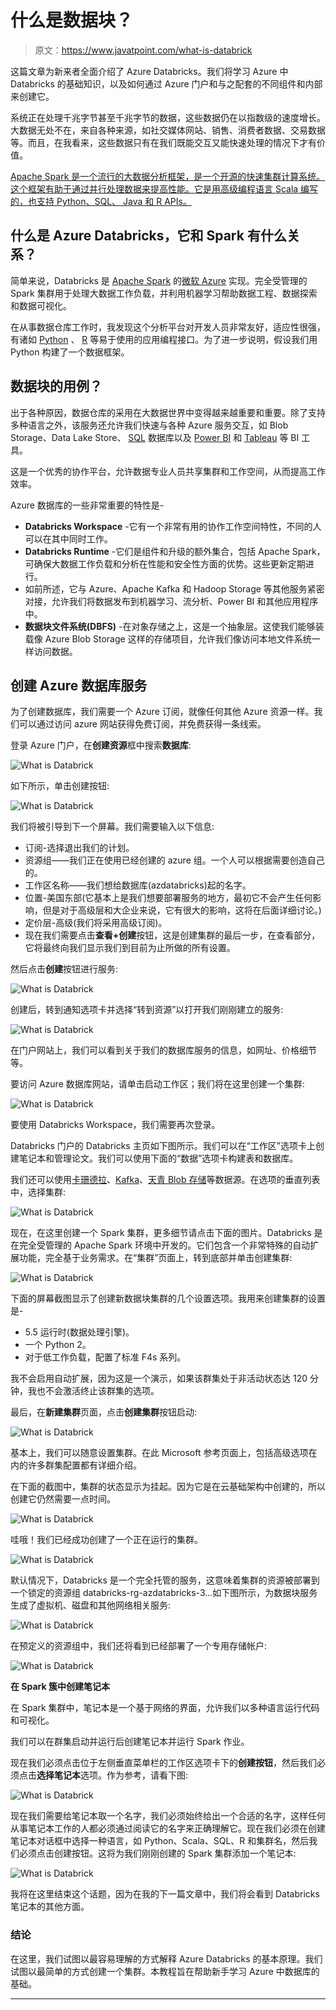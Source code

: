 # 什么是数据块？

> 原文：<https://www.javatpoint.com/what-is-databrick>

这篇文章为新来者全面介绍了 Azure Databricks。我们将学习 Azure 中 Databricks 的基础知识，以及如何通过 Azure 门户和与之配套的不同组件和内部来创建它。

系统正在处理千兆字节甚至千兆字节的数据，这些数据仍在以指数级的速度增长。大数据无处不在，来自各种来源，如社交媒体网站、销售、消费者数据、交易数据等。而且，在我看来，这些数据只有在我们既能交互又能快速处理的情况下才有价值。

<u>Apache Spark 是一个流行的大数据分析框架，是一个开源的快速集群计算系统。这个框架有助于通过并行处理数据来提高性能。它是用高级编程语言 [Scala](https://www.javatpoint.com/scala-tutorial) 编写的，也支持 Python、SQL、 [Java](https://www.javatpoint.com/java-tutorial) 和 R APIs。</u>

## 什么是 Azure Databricks，它和 Spark 有什么关系？

简单来说，Databricks 是 [Apache Spark](https://www.javatpoint.com/apache-spark-tutorial) 的[微软 Azure](https://www.javatpoint.com/microsoft-azure) 实现。完全受管理的 Spark 集群用于处理大数据工作负载，并利用机器学习帮助数据工程、数据探索和数据可视化。

在从事数据仓库工作时，我发现这个分析平台对开发人员非常友好，适应性很强，有诸如 [Python](https://www.javatpoint.com/python-tutorial) 、 [R](https://www.javatpoint.com/r-tutorial) 等易于使用的应用编程接口。为了进一步说明，假设我们用 Python 构建了一个数据框架。

## 数据块的用例？

出于各种原因，数据仓库的采用在大数据世界中变得越来越重要和重要。除了支持多种语言之外，该服务还允许我们快速与各种 Azure 服务交互，如 Blob Storage、Data Lake Store、 [SQL](https://www.javatpoint.com/sql-tutorial) 数据库以及 [Power BI](https://www.javatpoint.com/power-bi) 和 [Tableau](https://www.javatpoint.com/tableau) 等 BI 工具。

这是一个优秀的协作平台，允许数据专业人员共享集群和工作空间，从而提高工作效率。

Azure 数据库的一些非常重要的特性是-

*   **Databricks Workspace** -它有一个非常有用的协作工作空间特性，不同的人可以在其中同时工作。
*   **Databricks Runtime** -它们是组件和升级的额外集合，包括 Apache Spark，可确保大数据工作负载和分析在性能和安全性方面的优势。这些更新定期进行。
*   如前所述，它与 Azure、Apache Kafka 和 Hadoop Storage 等其他服务紧密对接，允许我们将数据发布到机器学习、流分析、Power BI 和其他应用程序中。
*   **数据块文件系统(DBFS)** -在对象存储之上，这是一个抽象层。这使我们能够装载像 Azure Blob Storage 这样的存储项目，允许我们像访问本地文件系统一样访问数据。

## 创建 Azure 数据库服务

为了创建数据库，我们需要一个 Azure 订阅，就像任何其他 Azure 资源一样。我们可以通过访问 azure 网站获得免费订阅，并免费获得一条线索。

登录 Azure 门户，在**创建资源**框中搜索**数据库**:

![What is Databrick](img/a955a34c751365e36dc0c906c4ac9da3.png)

如下所示，单击创建按钮:

![What is Databrick](img/a4e20ab318b4306c847b72465af61017.png)

我们将被引导到下一个屏幕。我们需要输入以下信息:

*   订阅-选择退出我们的计划。
*   资源组——我们正在使用已经创建的 azure 组。一个人可以根据需要创造自己的。
*   工作区名称——我们想给数据库(azdatabricks)起的名字。
*   位置-美国东部(它基本上是我们想要部署服务的地方，最初它不会产生任何影响，但是对于高级层和大企业来说，它有很大的影响，这将在后面详细讨论。)
*   定价层-高级(我们将采用高级订阅)。
*   现在我们需要点击**查看+创建**按钮，这是创建集群的最后一步，在查看部分，它将最终向我们显示我们到目前为止所做的所有设置。

然后点击**创建**按钮进行服务:

![What is Databrick](img/3f9966883f79ce80df585d9aea66a460.png)

创建后，转到通知选项卡并选择“转到资源”以打开我们刚刚建立的服务:

![What is Databrick](img/1f50b084179f32b104ff07ed9b1f6ad5.png)

在门户网站上，我们可以看到关于我们的数据库服务的信息，如网址、价格细节等。

要访问 Azure 数据库网站，请单击启动工作区；我们将在这里创建一个集群:

![What is Databrick](img/0cb4584681f3fd1eb8502826e4c2368b.png)

要使用 Databricks Workspace，我们需要再次登录。

Databricks 门户的 Databricks 主页如下图所示。我们可以在“工作区”选项卡上创建笔记本和管理论文。我们可以使用下面的“数据”选项卡构建表和数据库。

我们还可以使用[卡珊德拉](https://www.javatpoint.com/cassandra-tutorial)、[Kafka](https://www.javatpoint.com/apache-kafka)、[天青 Blob 存储](https://www.javatpoint.com/azure-blob-storage)等数据源。在选项的垂直列表中，选择集群:

![What is Databrick](img/d5a27372b90d35e1afa84d5c61ecc7bb.png)

现在，在这里创建一个 Spark 集群，更多细节请点击下面的图片。Databricks 是在完全受管理的 Apache Spark 环境中开发的。它们包含一个非常特殊的自动扩展功能，完全基于业务需求。在“集群”页面上，转到底部并单击创建集群:

![What is Databrick](img/3b20b1a6bcf66f621e073903e3470930.png)

下面的屏幕截图显示了创建新数据块集群的几个设置选项。我用来创建集群的设置是-

*   5.5 运行时(数据处理引擎)。
*   一个 Python 2。
*   对于低工作负载，配置了标准 F4s 系列。

我不会启用自动扩展，因为这是一个演示，如果该群集处于非活动状态达 120 分钟，我也不会激活终止该群集的选项。

最后，在**新建集群**页面，点击**创建集群**按钮启动:

![What is Databrick](img/85f799257c21ef0880bffe578560a9cc.png)

基本上，我们可以随意设置集群。在此 Microsoft 参考页面上，包括高级选项在内的许多群集配置都有详细介绍。

在下面的截图中，集群的状态显示为挂起。因为它是在云基础架构中创建的，所以创建它仍然需要一点时间。

![What is Databrick](img/6d00a79a5f6a7d8268bdca264ee6b50b.png)

哇哦！我们已经成功创建了一个正在运行的集群。

![What is Databrick](img/55d98383dfbd22553518f62b3c599388.png)

默认情况下，Databricks 是一个完全托管的服务，这意味着集群的资源被部署到一个锁定的资源组 databricks-rg-azdatabricks-3...如下图所示，为数据块服务生成了虚拟机、磁盘和其他网络相关服务:

![What is Databrick](img/17c5be30428f3b81d1c248cae2971707.png)

在预定义的资源组中，我们还将看到已经部署了一个专用存储帐户:

![What is Databrick](img/344093e7fda32bcf5dced8be84835069.png)

**在 Spark 簇中创建笔记本**

在 Spark 集群中，笔记本是一个基于网络的界面，允许我们以多种语言运行代码和可视化。

我们可以在群集启动并运行后创建笔记本并运行 Spark 作业。

现在我们必须点击位于左侧垂直菜单栏的工作区选项卡下的**创建按钮**，然后我们必须点击**选择笔记本**选项。作为参考，请看下图:

![What is Databrick](img/1da5092e24e358e006d8fa73f01cdf3c.png)

现在我们需要给笔记本取一个名字，我们必须始终给出一个合适的名字，这样任何从事笔记本工作的人都必须通过阅读它的名字来正确理解它。现在我们必须在创建笔记本对话框中选择一种语言，如 Python、Scala、SQL、R 和集群名，然后我们必须点击创建按钮。这将为我们刚刚创建的 Spark 集群添加一个笔记本:

![What is Databrick](img/ba5bb3db043ba2a57aa969b2057ad1e9.png)

我将在这里结束这个话题，因为在我的下一篇文章中，我们将会看到 Databricks 笔记本的其他方面。

### 结论

在这里，我们试图以最容易理解的方式解释 Azure Databricks 的基本原理。我们试图以最简单的方式创建一个集群。本教程旨在帮助新手学习 Azure 中数据库的基础。

* * *